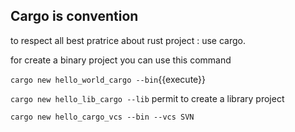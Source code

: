 ## Cargo is convention

to respect all best pratrice about rust project : use cargo. 

for create a binary project you can use this command

`cargo new hello_world_cargo --bin`{{execute}}

`cargo new hello_lib_cargo --lib` permit to create a library project

`cargo new hello_cargo_vcs --bin --vcs SVN` 